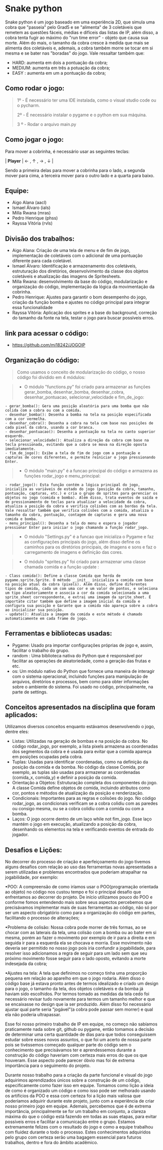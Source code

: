 # Snake python

Snake python é um jogo baseado em uma experiência 2D, que simula uma cobra que "passeia" pelo Grad5 e se "alimenta" de 3 coletáveis que remetem as questões fáceis, médias e difíceis das listas de IP, além disso, a cobra tenta fugir ao máximo do "run time error" - objeto que causa sua morte. Além do mais, o tamanho da cobra cresce à medida que mais se alimenta dos coletáveis e, ademais, a cobra também morre se tocar em si mesma e se bater nas "boradas" do jogo. Vale ressaltar também que:
- HARD: aumenta em dois a pontuação da cobra;
- MEDIUM: aumenta em três a potuação da cobra;
- EASY : aumenta em um a pontuação da cobra;

## Como rodar o jogo:
> 1º - É necessário ter uma IDE instalada, como o visual studio code ou o pycharm.
> >
> 2º - É necessário instalar o pygame e o python em sua máquina.
> >
> 3 º - Rodar o arquivo main.py

## Como jogar o jogo:
Para mover a cobrinha, é necessário usar as seguintes teclas:

   |  **Player** | &#8592; , &#8593; , &#8594; , &#8595;  |

Sendo a primeira delas para mover a cobrinha para o lado, a segunda mover para cima, a terceira mover para o outro lado e a quarta para baixo.

## Equipe:
- Aigo Alana (aacl)
- Ismael Álvaro (ials)
- Milla Rwana (mras)
- Pedro Henrique (phss)
- Rayssa Vitória (rvls)

## Divisão dos trabalhos:
- Aigo Alana: Criação de uma tela de menu e de fim de jogo, implementação de coletáveis com o adicional de uma pontuação diferente para cada coletável.
- Ismael Álvaro: Identificação e armazenamento dos coletáveis, estruturação dos diretórios, desenvolvimento da classe dos objetos coletáveis e atualização das imagens de Spritesheets.
- Milla Rwana: desenvolvimento da base do código, modularização e organização do código, implementação da lógica da movimentação da cobrinha.
- Pedro Henrique: Ajustes para garantir o bom desempenho do jogo, criação da função bomba e ajustes no código principal para integrar essa funcionalidade
- Rayssa Vitória: Aplicação dos sprites e a base do background, correção do tamanho da fonte na tela, testar o jogo para buscar possíveis erros.

## link para acessar o código:
- https://github.com/mi18242/JOGOIP

## Organização do código:
> Como usamos o conceito de modularização do código, o nosso código foi dividido em 4 módulos:

> - O módulo "functions.py" foi criado para armazenar as funções gerar_bomba, desenhar_bomba, desenhar_cobra, desenhar_pontuacao, selecionar_velocidade e fim_de_jogo:
  
    - gerar_bomba(): Gera uma posição aleatória para uma bomba que não colida com a cobra ou com a comida.
    - desenhar_bomba(): Desenha a bomba na tela na posição especificada com a cor vermelha.
    - desenhar_cobra(): Desenha a cobra na tela com base nas posições de cada pixel da cobra, usando a cor branca.
    - desenhar_pontuacao(): Desenha a pontuação na tela no canto superior esquerdo.
    - selecionar_velocidade(): Atualiza a direção da cobra com base na tecla pressionada, evitando que a cobra se mova na direção oposta imediatamente.
    - fim_de_jogo(): Exibe a tela de fim de jogo com a pontuação e capturas de cores diferentes, e permite reiniciar o jogo pressionando Enter.

> - O módulo "main.py" é a funcao principal do código e armazena as funções rodar_jogo e menu_principal:

    - rodar_jogo(): Esta função contém a lógica principal do jogo, inicializa as variáveis de estado do jogo (posição da cobra, tamanho, pontuação, capturas, etc.) e cria o grupo de sprites para gerenciar os objetos no jogo (comida e bomba). Além disso, trata eventos de saída e de pressionamento de teclas para atualizar a velocidade da cobra, atualiza a posição da cobra e verifica colisões com as bordas da tela. Vale ressaltar também que verifica colisões com a comida, atualiza o tamanho da cobra, pontuação, contagem de capturas e gera uma nova comida e bomba.
    - menu_principal(): Desenha a tela do menu e espera o jogador pressionar Enter para iniciar o jogo chamando a função rodar_jogo.

> - O módulo "Settings.py" é a funcao que inicializa o Pygame e faz as configurações principais do jogo, além disso define os caminhos para os diretórios principais, de imagens e sons e faz o carregamento de imagens e definição das cores.

> - O módulo "sprites.py" foi criado para armazenar uma classe chamada comida e a função update :

    - Class comida(): Define a classe Comida que herda de pygame.sprite.Sprite. O método __init__ inicializa a comida com base na posição atual da cobra (pixels). Além disso, define diferentes tipos de comida, cada um com uma cor e um valor de pontos, e seleciona um tipo aleatoriamente e associa a cor da comida selecionada a uma sprite_sheet correspondente, e extrai uma imagem da sprite_sheet. É importate citar também que define a imagem inicial da comida e configura sua posição e Garante que a comida não apareça sobre a cobra ao inicializar sua posição.
    - update(): Atualiza a imagem da comida e este método é chamado automaticamente em cada frame do jogo.

## Ferramentas e bibliotecas usadas:

- Pygame: Usado pra importar configurações próprias de jogo e, assim, facilitar o trabalho do grupo.
- random : Uma biblioteca nativa do Python que é responsável por facilitar as operações de aleatoriedade, como a geração das frutas e etc.
- os: Um módulo nativo do Python que fornece uma maneira de interagir com o sistema operacional, incluindo funções para manipulação de arquivos, diretórios e processos, bem como para obter informações sobre o ambiente do sistema. Foi usado no código, principalmente, na parte de settings.

## Conceitos apresentados na disciplina que foram aplicados:
  Utilizamos diversos conceitos enquanto estávamos desenvolvendo o jogo, dentre eles:

- Listas: Utilizadas na geração de bombas e na posição da cobra. No código rodar_jogo, por exemplo, a lista pixels armazena as coordenadas dos segmentos da cobra e é usada para evitar que a comida apareça em posições ocupadas pela cobra.
- Tuplas: Usadas para identificar coordenadas, como na definição da posição da comida e da bomba. No código da classe Comida, por exemplo, as tuplas são usadas para armazenar as coordenadas (comida_x, comida_y) e definir a posição da comida.
- Orientação a Objetos: Estruturação completa dos componentes do jogo. A classe Comida define objetos de comida, incluindo atributos como cor, pontos e métodos de atualização da posição e renderização.
- Condicionais: Importantes para as regras e colisões do jogo. No código rodar_jogo, as condicionais verificam se a cobra colidiu com as paredes ou consigo mesma, ou se a cobra colidiu com a comida ou com a bomba.
- Laços: O jogo ocorre dentro de um laço while not fim_jogo. Esse laço mantém o jogo em execução, atualizando a posição da cobra, desenhando os elementos na tela e verificando eventos de entrada do jogador.

## Desafios e Lições:

 No decorrer do processo de criação e aperfeiçoamento do jogo tivemos alguns desafios com relação ao uso das ferramentas novas apresentadas a serem utilizadas e problemas encontrados que poderiam atrapalhar na jogabilidade, por exemplo:

•POO: A compreensão de como iríamos usar o POO(programação orientada ao objeto) no código nos custou tempo e foi o principal desafio que enfrentamos ao decorrer do projeto. De início utilizamos pouco do POO e conforme fomos entendendo mais sobre seus aspectos percebemos que precisávamos implementar mais de suas ferramentas ao código, não só por ser um aspecto obrigatório como para a organização do código em partes, facilitando o processo de alterações;

•Problema de colisão: Nossa cobra pode morrer de três formas, ao se chocar com as laterais da tela, uma colisão com a bomba ou ao bater em si mesma, porém ao fazer o movimento por exemplo de ir para a direita e em seguida ir para a esquerda ela se chocava e morria. Esse movimento não deveria ser permitido no nosso jogo pois iria confundir a jogabilidade, para resolver isso adicionamos a regra de seguir para um lado sem que seu próximo movimento fosse seguir para o lado oposto, evitando a morte indesejada da cobra;

•Ajustes na tela: A tela que definimos no começo tinha uma proporção pequena em relação ao aparelho em que o jogo rodaria. Além disso o código base já estava pronto antes de termos idealizado e criado um design para o jogo, o tamanho da tela, dos objetos coletáveis e da bomba já haviam sido escolhidos. Por termos tomado as medidas da tela cedo foi necessário revisar tudo novamente para termos um tamanho melhor e que se encaixasse no design que ia ser produzido. Além disso foi necessário ajustar qual parte seria "jogável"(a cobra pode passar sem morrer) e qual ela não poderia ultrapassar.

 Esse foi nosso primeiro trabalho de IP em equipe, no começo não sabíamos praticamente nada sobre git, github ou pygame, então tomamos a decisão de determinar uma certa quantidade de dias para que todos conseguissem estudar sobre esses novos assuntos, o que foi um acerto de nossa parte pois se tivéssemos começado qualquer parte do código sem o conhecimento que precisávamos ter e aprendessemos durante a construção do código haveriam com certeza mais erros do que os que houveram. Esse aspecto pode parecer óbvio mas foi de extrema importância para o seguimento do projeto. 
 
 Durante nosso trabalho para a criação da parte funcional e visual do jogo adquirimos aprendizados únicos sobre a construção de um código, especificamente como fazer isso em equipe. Tomamos como lição a ideia de como é organizado um código e como isso pode ser melhorado usando os artifícios da POO e essa com certeza foi a lição mais valiosa que poderíamos adquirir durante este projeto, junto com a experiência de criar nosso primeiro jogo em equipe. Ademais, percebemos que é de extrema importância, principalmente se for um trabalho em conjunto, a clareza máxima do que o código está fazendo em todas as suas etapas, para evitar possíveis erros e facilitar a comunicação entre o grupo. 
 Estamos extremamente felizes com o resultado do jogo e como a equipe trabalhou com fluidez durante o todo o processo. Estes conhecimentos adquiridos pelo grupo com certeza serão uma bagagem essencial para futuros trabalhos, dentro e fora do âmbito acadêmico. 










    



    
















